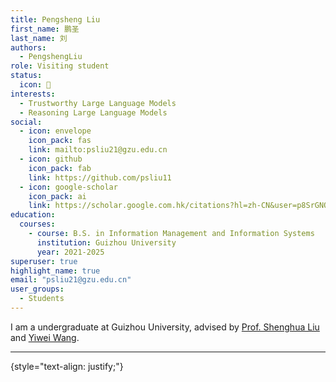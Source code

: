 ```yaml
---
title: Pengsheng Liu
first_name: 鹏圣
last_name: 刘
authors:
  - PengshengLiu
role: Visiting student
status:
  icon: 🔬
interests:
  - Trustworthy Large Language Models
  - Reasoning Large Language Models
social:
  - icon: envelope
    icon_pack: fas
    link: mailto:psliu21@gzu.edu.cn
  - icon: github
    icon_pack: fab
    link: https://github.com/psliu11
  - icon: google-scholar
    icon_pack: ai
    link: https://scholar.google.com.hk/citations?hl=zh-CN&user=p8SrGNQAAAAJ
education:
  courses:
    - course: B.S. in Information Management and Information Systems
      institution: Guizhou University
      year: 2021-2025
superuser: true
highlight_name: true
email: "psliu21@gzu.edu.cn"
user_groups:
  - Students
---
```


I am a undergraduate at Guizhou University, advised by [Prof. Shenghua Liu](https://shenghua-liu.github.io/) and [Yiwei Wang](https://wangywust.github.io/).

***

{style="text-align: justify;"}